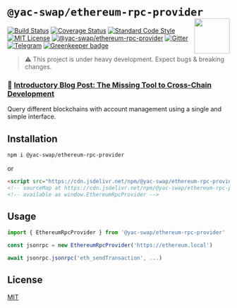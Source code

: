 # `@yac-swap/ethereum-rpc-provider` <img align="right" src="https://raw.githubusercontent.com/liquality/chainabstractionlayer/master/liquality-logo.png" height="80px" />

[![Build Status](https://travis-ci.com/liquality/chainabstractionlayer.svg?branch=master)](https://travis-ci.com/liquality/chainabstractionlayer)
[![Coverage Status](https://coveralls.io/repos/github/liquality/chainabstractionlayer/badge.svg?branch=master)](https://coveralls.io/github/liquality/chainabstractionlayer?branch=master)
[![Standard Code Style](https://img.shields.io/badge/codestyle-standard-brightgreen.svg)](https://github.com/standard/standard)
[![MIT License](https://img.shields.io/badge/license-MIT-brightgreen.svg)](../../LICENSE.md)
[![@yac-swap/ethereum-rpc-provider](https://img.shields.io/npm/dt/@yac-swap/ethereum-rpc-provider.svg)](https://npmjs.com/package/@yac-swap/ethereum-rpc-provider)
[![Gitter](https://img.shields.io/gitter/room/liquality/Lobby.svg)](https://gitter.im/liquality/Lobby?source=orgpage)
[![Telegram](https://img.shields.io/badge/chat-on%20telegram-blue.svg)](https://t.me/Liquality) [![Greenkeeper badge](https://badges.greenkeeper.io/liquality/chainabstractionlayer.svg)](https://greenkeeper.io/)

> :warning: This project is under heavy development. Expect bugs & breaking changes.

### :pencil: [Introductory Blog Post: The Missing Tool to Cross-Chain Development](https://medium.com/liquality/the-missing-tool-to-cross-chain-development-2ebfe898efa1)

Query different blockchains with account management using a single and simple interface.

## Installation

```bash
npm i @yac-swap/ethereum-rpc-provider
```

or

```html
<script src="https://cdn.jsdelivr.net/npm/@yac-swap/ethereum-rpc-provider@0.2.3/dist/ethereum-rpc-provider.min.js"></script>
<!-- sourceMap at https://cdn.jsdelivr.net/npm/@yac-swap/ethereum-rpc-provider@0.2.3/dist/ethereum-rpc-provider.min.js.map -->
<!-- available as window.EthereumRpcProvider -->
```

## Usage

```js
import { EthereumRpcProvider } from '@yac-swap/ethereum-rpc-provider'

const jsonrpc = new EthereumRpcProvider('https://ethereum.local')

await jsonrpc.jsonrpc('eth_sendTransaction', ...)
```

## License

[MIT](../../LICENSE.md)
